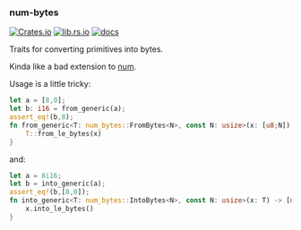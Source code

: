### num-bytes

[![Crates.io](https://img.shields.io/crates/v/num-bytes)](https://crates.io/crates/num-bytes)
[![lib.rs.io](https://img.shields.io/crates/v/num-bytes?color=blue&label=lib.rs)](https://lib.rs/crates/num-bytes)
[![docs](https://img.shields.io/crates/v/num-bytes?color=yellow&label=docs)](https://docs.rs/num-bytes)

Traits for converting primitives into bytes.

Kinda like a bad extension to [num](https://github.com/rust-num/num).

Usage is a little tricky:
```rust
let a = [8,0];
let b: i16 = from_generic(a);
assert_eq!(b,8);
fn from_generic<T: num_bytes::FromBytes<N>, const N: usize>(x: [u8;N]) -> T {
    T::from_le_bytes(x)
}
```
and:
```rust
let a = 8i16;
let b = into_generic(a);
assert_eq!(b,[8,0]);
fn into_generic<T: num_bytes::IntoBytes<N>, const N: usize>(x: T) -> [u8;N] {
    x.into_le_bytes()
}
```